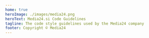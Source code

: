 ```yaml
---
home: true
heroImage: ./images/media24.png
heroText: Media24.si Code Guidelines
tagline: The code style guidelines used by the Media24 company 
footer: Copyright © Media24
---
```

